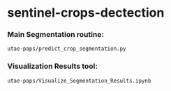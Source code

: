 # sentinel-crops-dectection


### Main Segmentation routine:
```console
utae-paps/predict_crop_segmentation.py
```


### Visualization Results tool:
```console
utae-paps/Visualize_Segmentation_Results.ipynb
```
